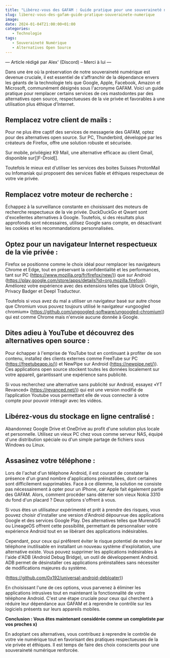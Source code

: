 ```yaml
---
title: "Libérez-vous des GAFAM : Guide pratique pour une souveraineté numérique"
slug: liberez-vous-des-gafam-guide-pratique-souverainete-numerique
image:
date: 2024-01-04T21:00:00+01:00
categories:
   - Technologie
tags:
   - Souveraineté Numérique
   - Alternatives Open Source
---
```


— Article rédigé par Alex' (Discord) – Merci à lui —

Dans une ère où la préservation de notre souveraineté numérique est devenue cruciale, il est essentiel de s'affranchir de la dépendance envers les géants de la technologie tels que Google, Apple, Facebook, Amazon et Microsoft, communément désignés sous l'acronyme GAFAM. Voici un guide pratique pour remplacer certains services de ces mastodontes par des alternatives open source, respectueuses de la vie privée et favorables à une utilisation plus éthique d'Internet.

## Remplacez votre client de mails :

Pour ne plus être captif des services de messagerie des GAFAM, optez pour des alternatives open source. Sur PC, Thunderbird, développé par les créateurs de Firefox, offre une solution robuste et sécurisée.

Sur mobile, privilégiez K9 Mail, une alternative efficace au client Gmail, disponible sur[]F-Droid[].

Toutefois le mieux est d’utiliser les services des boites Suisses ProtonMail ou Infomaniak qui proposent des services fiable et éthiques respectueux de votre vie privée.

## Remplacez votre moteur de recherche :

Échappez à la surveillance constante en choisissant des moteurs de recherche respectueux de la vie privée. DuckDuckGo et Qwant sont d'excellentes alternatives à Google. Toutefois, si des résultats plus approfondis sont nécessaires, utilisez Google sans compte, en désactivant les cookies et les recommandations personnalisées.

## Optez pour un navigateur Internet respectueux de la vie privée :

Firefox se positionne comme le choix idéal pour remplacer les navigateurs Chrome et Edge, tout en préservant la confidentialité et les performances, tant sur PC ([https://www.mozilla.org/fr/firefox/new/)](https://www.mozilla.org/fr/firefox/new/)) que sur Android ([https://play.google.com/store/apps/details?id=org.mozilla.firefox)](https://play.google.com/store/apps/details?id=org.mozilla.firefox)). Améliorez votre expérience avec des extensions telles que Ublock Origin, Privacy Badger et Deepl Traducteur.

Toutefois si vous avez du mal a utiliser un navigateur basé sur autre chose que Chromium vous pouvez toujours utilisé le navigateur «ungoogled chromium» ([https://github.com/ungoogled-software/ungoogled-chromium)](https://github.com/ungoogled-software/ungoogled-chromium)) qui est comme Chrome mais n'envoie aucune donnée à Google.

## Dites adieu à YouTube et découvrez des alternatives open source :

Pour échapper à l'emprise de YouTube tout en continuant à profiter de son contenu, installez des clients externes comme FreeTube sur PC ([https://freetubeapp.io/)](https://freetubeapp.io/)) et NewPipe sur Android ([https://newpipe.net/)](https://newpipe.net/)). Ces applications open source stockent toutes les données localement sur votre appareil, garantissant une expérience sans publicité. 

Si vous recherchez une alternative sans publicité sur Android, essayez «YT Revanced» ([https://revanced.net/)](https://revanced.net/)) qui est une version modifié de l’application Youtube vous permettant elle de vous connecter à votre compte pour pouvoir intéragir avec les vidéos.

## Libérez-vous du stockage en ligne centralisé :

Abandonnez Google Drive et OneDrive au profit d'une solution plus locale et personnelle. Utilisez un vieux PC chez vous comme serveur NAS, équipé d'une distribution spéciale ou d'un simple partage de fichiers sous Windows ou Linux.

## Assasinez votre téléphone :

Lors de l'achat d'un téléphone Android, il est courant de constater la présence d'un grand nombre d'applications préinstallées, dont certaines sont difficilement supprimables. Face à ce dilemme, la solution ne consiste pas nécessairement à opter pour un iPhone, car Apple fait également partie des GAFAM. Alors, comment procéder sans déterrer son vieux Nokia 3310 du fond d'un placard ? Deux options s'offrent à vous.

Si vous êtes un utilisateur expérimenté et prêt à prendre des risques, vous pouvez choisir d'installer une version d'Android dépourvue des applications Google et des services Google Play. Des alternatives telles que MurenaOS ou LineageOS offrent cette possibilité, permettant de personnaliser votre expérience Android tout en se libérant des applications indésirables.

Cependant, pour ceux qui préfèrent éviter le risque potentiel de rendre leur téléphone inutilisable en installant un nouveau système d'exploitation, une alternative existe. Vous pouvez supprimer les applications indésirables à l'aide d'ADB (Android Debug Bridge), un outil de développement Android. ADB permet de désinstaller ces applications préinstallées sans nécessiter de modifications majeures du système. 

([https://github.com/0x192/universal-android-debloater)](https://github.com/0x192/universal-android-debloater))

En choisissant l'une de ces options, vous parvenez à éliminer les applications intrusives tout en maintenant la fonctionnalité de votre téléphone Android. C'est une étape cruciale pour ceux qui cherchent à réduire leur dépendance aux GAFAM et à reprendre le contrôle sur les logiciels présents sur leurs appareils mobiles.

**Conclusion : Vous êtes maintenant considérée comme un complotiste par vos proches x)**

En adoptant ces alternatives, vous contribuez à reprendre le contrôle de votre vie numérique tout en favorisant des pratiques respectueuses de la vie privée et éthiques. Il est temps de faire des choix conscients pour une souveraineté numérique renforcée.

